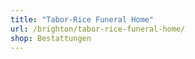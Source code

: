 ```yaml
---
title: "Tabor-Rice Funeral Home"
url: /brighton/tabor-rice-funeral-home/
shop: Bestattungen
---
```

